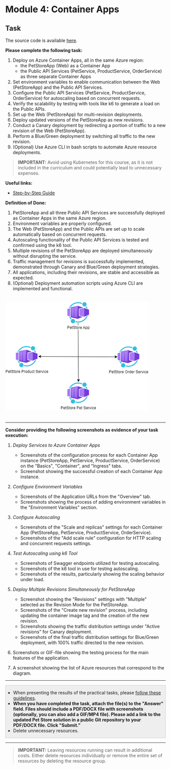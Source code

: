 # Module 4: Container Apps

## Task

The source code is available [here](../../../petstore).

**Please complete the following task:**

1. Deploy on Azure Container Apps, all in the same Azure region:
    - the PetStoreApp (Web) as a Container App
    - the Public API Services (PetService, ProductService, OrderService) as three separate Container Apps
2. Set environment variables to enable communication between the Web (PetStoreApp) and the Public API Services.
3. Configure the Public API Services (PetService, ProductService, OrderService) for autoscaling based on concurrent requests.
4. Verify the scalability by testing with tools like k6 to generate a load on the Public APIs.
5. Set up the Web (PetStoreApp) for multi-revision deployments.
6. Deploy updated versions of the PetStoreApp as new revisions.
7. Conduct a Canary deployment by redirecting a portion of traffic to a new revision of the Web (PetStoreApp).
8. Perform a Blue/Green deployment by switching all traffic to the new revision.
9. (Optional) Use Azure CLI in bash scripts to automate Azure resource deployments.

>**IMPORTANT:** Avoid using Kubernetes for this course, as it is not included in the curriculum and could potentially lead to unnecessary expenses.

**Useful links:**

- [Step-by-Step Guide](guides/step-by-step-guide/step-by-step-guide.md)

**Definition of Done:**

1. PetStoreApp and all three Public API Services are successfully deployed as Container Apps in the same Azure region.
2. Environment variables are properly configured.
3. The Web (PetStoreApp) and the Public APIs are set up to scale automatically based on concurrent requests.
4. Autoscaling functionality of the Public API Services is tested and confirmed using the k6 tool.
5. Multiple revisions of the PetStoreApp are deployed simultaneously without disrupting the service.
6. Traffic management for revisions is successfully implemented, demonstrated through Canary and Blue/Green deployment strategies.
7. All applications, including their revisions, are stable and accessible as expected.
8. (Optional) Deployment automation scripts using Azure CLI are implemented and functional.

<img src="images/scheme.png" width="450" style="margin: 20px 0; display: inline-block;"/>

<hr>

**Consider providing the following screenshots as evidence of your task execution:**

1. *Deploy Services to Azure Container Apps*
    - Screenshots of the configuration process for each Container App instance (PetStoreApp, PetService, ProductService, OrderService) on the "Basics", "Container", and "Ingress" tabs.
    - Screenshot showing the successful creation of each Container App instance.

2. *Configure Environment Variables*
    - Screenshots of the Application URLs from the "Overview" tab.
    - Screenshots showing the process of adding environment variables in the "Environment Variables" section.

3. *Configure Autoscaling*
    - Screenshots of the "Scale and replicas" settings for each Container App (PetStoreApp, PetService, ProductService, OrderService).
    - Screenshots of the "Add scale rule" configuration for HTTP scaling and concurrent requests settings.

4. *Test Autoscaling using k6 Tool*
    - Screenshots of Swagger endpoints utilized for testing autoscaling.
    - Screenshots of the k6 tool in use for testing autoscaling.
    - Screenshots of the results, particularly showing the scaling behavior under load.

5. *Deploy Multiple Revisions Simultaneously for PetStoreApp*
    - Screenshot showing the "Revisions" settings with "Multiple" selected as the Revision Mode for the PetStoreApp.
    - Screenshots of the "Create new revision" process, including updating the container image tag and the creation of the new revision.
    - Screenshots showing the traffic distribution settings under "Active revisions" for Canary deployment.
    - Screenshots of the final traffic distribution settings for Blue/Green deployment, with 100% traffic directed to the new revision.

6. Screenshots or GIF-file showing the testing process for the main features of the application.
7. A screenshot showing the list of Azure resources that correspond to the diagram.

<hr>

<div style="border: 1px solid #ccc; background-color: #eee;">
  <ul>
    <li>When presenting the results of the practical tasks, please <a href="../common/presenting-results/presenting-results.md">follow these guidelines</a>.</li>
    <li><strong>When you have completed the task, attach the file(s) to the "Answer" field. Files should include a PDF/DOCX file with screenshots (optionally, you can also add a GIF/MP4 file). Please add a link to the updated Pet Store solution in a public Git repository to your PDF/DOCX file. Click "Submit."</strong></li>
    <li>Delete unnecessary resources.</li>
  </ul>
</div>
<hr>

>**IMPORTANT:** Leaving resources running can result in additional costs. Either delete resources individually or remove the entire set of resources by deleting the resource group.
